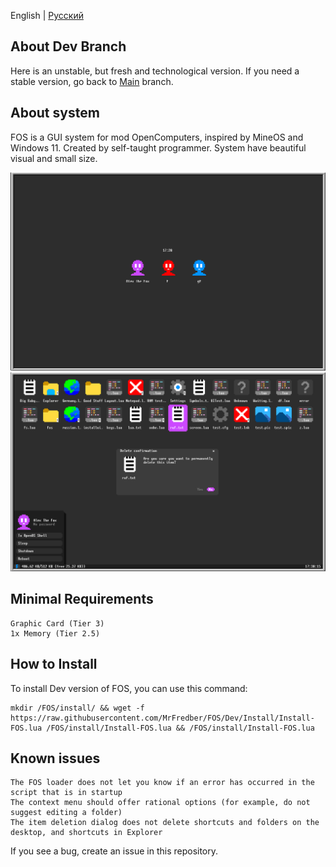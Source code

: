 English | [Русский](https://github.com/MrFredber/FOS/blob/Dev/Readme%20files/ReadmeRus.md)

## About Dev Branch

Here is an unstable, but fresh and technological version. If you need a stable version, go back to [Main](https://github.com/MrFredber/FOS ) branch.

## About system

FOS is a GUI system for mod OpenComputers, inspired by MineOS and Windows 11. Created by self-taught programmer. System have beautiful visual and small size.

![](https://raw.githubusercontent.com/MrFredber/FOS/Dev/Readme%20files/english2.png)
![](https://raw.githubusercontent.com/MrFredber/FOS/Dev/Readme%20files/english1.png)

## Minimal Requirements

	Graphic Card (Tier 3)
	1x Memory (Tier 2.5)

## How to Install

To install Dev version of FOS, you can use this command:

	mkdir /FOS/install/ && wget -f https://raw.githubusercontent.com/MrFredber/FOS/Dev/Install/Install-FOS.lua /FOS/install/Install-FOS.lua && /FOS/install/Install-FOS.lua

## Known issues

	The FOS loader does not let you know if an error has occurred in the script that is in startup
	The context menu should offer rational options (for example, do not suggest editing a folder)
	The item deletion dialog does not delete shortcuts and folders on the desktop, and shortcuts in Explorer

If you see a bug, create an issue in this repository.